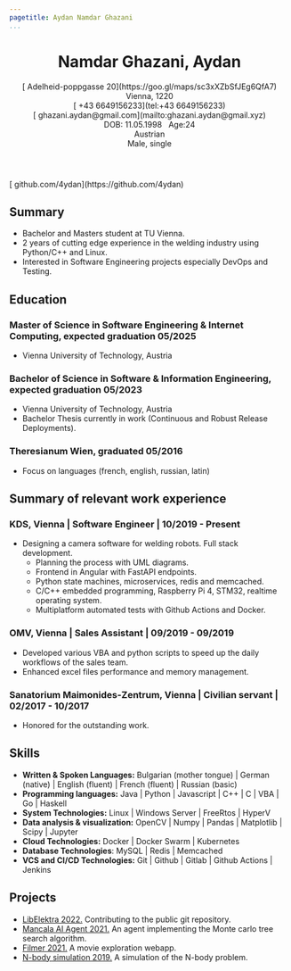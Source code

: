 ```yaml
---
pagetitle: Aydan Namdar Ghazani
...
```

<!-- <script src="https://kit.fontawesome.com/e611f8d768.js" crossorigin="anonymous"  data-auto-a11y="true"></script> -->
<script src="https://use.fontawesome.com/releases/v6.0.0/js/all.js" data-auto-a11y="true" ></script>
<link rel="stylesheet" href="https://fonts.googleapis.com/css?family=Arimo">

<!-- # Aydan Namdar Ghazani -->
<header>
  <h1>Namdar Ghazani, Aydan</h1>
  <span><p>
  [<i class="fa-solid fa-map-location"></i>&nbsp;Adelheid-poppgasse 20](https://goo.gl/maps/sc3xXZbSfJEg6QfA7)</br>
  Vienna, 1220</br>
  [<i class="fa-solid fa-phone"></i>&nbsp;+43 6649156233](tel:+43 6649156233)</br>
  [<i class="fas fa-envelope"></i>&nbsp;ghazani.aydan@gmail.com](mailto:ghazani.aydan@gmail.xyz)</br>
  DOB: 11.05.1998 &nbsp; Age:24</br>
  Austrian</br>
  Male, single
  </p>
  </span>
</header>

<span>
[<i class="fa-brands fa-github fa-lg"></i>&nbsp;github.com/4ydan](https://github.com/4ydan)&nbsp;&nbsp;
</span>

## Summary

* Bachelor and Masters student at TU Vienna.
* 2 years of cutting edge experience in the welding industry using Python/C++ and Linux.
* Interested in Software Engineering projects especially DevOps and Testing.

## Education

### Master of Science in Software Engineering & Internet Computing, expected graduation 05/2025

* Vienna University of Technology, Austria

### Bachelor of Science in Software & Information Engineering, expected graduation 05/2023

* Vienna University of Technology, Austria
* Bachelor Thesis currently in work (Continuous and Robust Release Deployments).

### Theresianum Wien, graduated 05/2016

* Focus on languages (french, english, russian, latin)

## Summary of relevant work experience

### KDS, Vienna | Software Engineer | 10/2019 - Present

* Designing a camera software for welding robots. Full stack development.
  * Planning the process with UML diagrams.
  * Frontend in Angular with FastAPI endpoints.
  * Python state machines, microservices, redis and memcached.
  * C/C++ embedded programming, Raspberry Pi 4, STM32, realtime operating system.
  * Multiplatform automated tests with Github Actions and Docker.

### OMV, Vienna | Sales Assistant | 09/2019 - 09/2019

* Developed various VBA and python scripts to speed up the daily workflows of the sales team.
* Enhanced excel files performance and memory management.

### Sanatorium Maimonides-Zentrum, Vienna | Civilian servant | 02/2017 - 10/2017

* Honored for the outstanding work.

## Skills

* **Written & Spoken Languages:** Bulgarian (mother tongue) | German (native) | English (fluent) | French (fluent) | Russian (basic)
* **Programming languages:** Java | Python | Javascript | C++ | C | VBA | Go | Haskell
* **System Technologies:** Linux | Windows Server | FreeRtos | HyperV
* **Data analysis & visualization:** OpenCV | Numpy | Pandas | Matplotlib | Scipy | Jupyter
* **Cloud Technologies:** Docker | Docker Swarm | Kubernetes
* **Database Technologies**: MySQL | Redis | Memcached
* **VCS and CI/CD Technologies:** Git | Github | Gitlab | Github Actions | Jenkins

## Projects

* [LibElektra 2022.](https://github.com/ElektraInitiative/libelektra) Contributing to the public git repository.
* [Mancala AI Agent 2021.](https://github.com/4ydan/Mancala-MCTS-Agent) An agent implementing the Monte carlo tree search algorithm.
* [Filmer 2021.](https://github.com/CodeExpertss/MovieTinder) A movie exploration webapp.
* [N-body simulation 2019.](https://github.com/4ydan/n-body-simulation) A simulation of the N-body problem.
